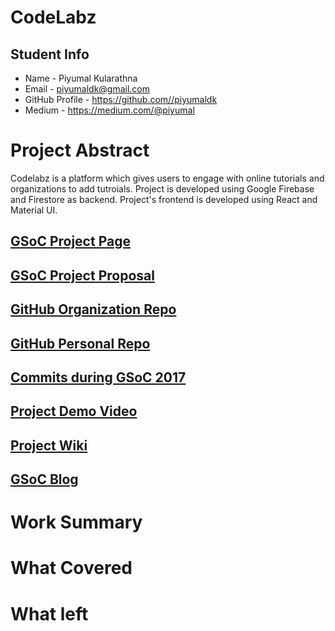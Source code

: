 # CodeLabz

## Student Info

- Name - Piyumal Kularathna
- Email - piyumaldk@gmail.com
- GitHub Profile - https://github.com//piyumaldk
- Medium - https://medium.com/@piyumal

# Project Abstract

Codelabz is a platform which gives users to engage with online tutorials
and organizations to add tutroials.
Project is developed using Google Firebase and Firestore as backend.
Project's frontend is developed using React and Material UI.

## [GSoC Project Page](https://summerofcode.withgoogle.com/projects/#5308706394210304)

## [GSoC Project Proposal](https://drive.google.com/file/d/1uya-6US0RKZxr7UpNDOENOn0QhrR5qra/view?usp=sharing)

## [GitHub Organization Repo](https://github.com/scorelab/Codelabz)

## [GitHub Personal Repo](https://github.com/piyumaldk/Codelabz/tree/material-ui)

## [Commits during GSoC 2017](https://github.com/scorelab/Codelabz/commits/master?author=piyumaldk)

## [Project Demo Video](http://LinkToDemoVideo)

## [Project Wiki](https://github.com/scorelab/Codelabz#readme)

## [GSoC Blog](https://piyumal.medium.com/list/google-summer-of-code-5549256fbbd4)

# Work Summary

# What Covered

# What left

#
